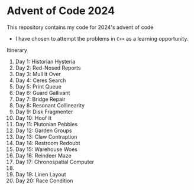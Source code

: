  #  Advent of Code 2024

This repository contains my code for 2024's advent of code

 - I have chosen to attempt the problems in `C++` as a learning opportunity.

Itinerary

1. Day 1: Historian Hysteria
2. Day 2: Red-Nosed Reports
3. Day 3: Mull It Over
4. Day 4: Ceres Search
5. Day 5: Print Queue
6. Day 6: Guard Gallivant
7. Day 7: Bridge Repair
8. Day 8: Resonant Collinearity
9. Day 9: Disk Fragmenter
10. Day 10: Hoof It
11. Day 11: Plutonian Pebbles
12. Day 12: Garden Groups
13. Day 13: Claw Contraption
14. Day 14: Restroom Redoubt
15. Day 15: Warehouse Woes
16. Day 16: Reindeer Maze 
17. Day 17: Chronospatial Computer
18.
19. Day 19: Linen Layout
20. Day 20: Race Condition
